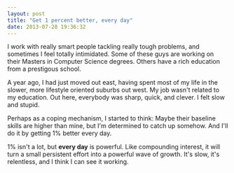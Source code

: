 ```yaml
---
layout: post
title: "Get 1 percent better, every day"
date: 2013-07-28 19:36:32
---
```


<p class="p1">
  I work with really smart people tackling really tough problems, and sometimes I feel totally intimidated. Some of these guys are working on their Masters in Computer Science degrees. Others have a rich education from a prestigous school.
</p>

<p class="p1">
  A year ago, I had just moved out east, having spent most of my life in the slower, more lifestyle oriented suburbs out west. My job wasn't related to my education. Out here, everybody was sharp, quick, and clever. I felt slow and stupid.
</p>

<p class="p1">
  Perhaps as a coping mechanism, I started to think: Maybe their baseline skills are higher than mine, but I'm determined to catch up somehow. And I'll do it by getting 1% better every day.
</p>

<p class="p1">
  1% isn't a lot, but <strong>every day</strong> is powerful. Like compounding interest, it will turn a small persistent effort into a powerful wave of growth. It's slow, it's relentless, and I think I can see it working.
</p>